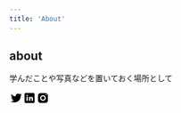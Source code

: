 ```yaml
---
title: 'About'
---
```


<!--
This content will be displayed at the top of the index page.
You can leave this empty if you don’t want to show any content.
-->

## about

学んだことや写真などを置いておく場所として

[![](../posts/_assets/Twitter%201.png)](https://x.com/Hiromtoon)[![](../posts/_assets/LinkedIn.png)](https://www.linkedin.com/in/hiromu-yamashita-51b576216/)[![](../posts/_assets/Instagram.png)](https://www.instagram.com/yhirom/)